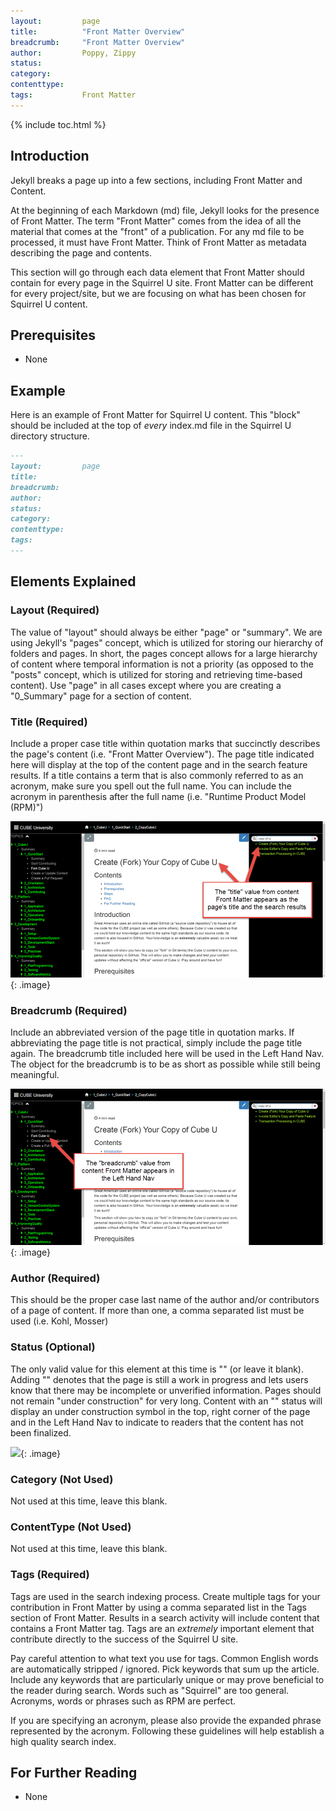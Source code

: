 ```yaml
---
layout:         page
title:          "Front Matter Overview"
breadcrumb:     "Front Matter Overview"
author:         Poppy, Zippy
status:         
category:
contenttype:
tags:           Front Matter
---
```


{% include toc.html %}

## Introduction

Jekyll breaks a page up into a few sections, including Front Matter and Content.

At the beginning of each Markdown (md) file, Jekyll looks for the presence of 
Front Matter. The term "Front Matter" comes from the idea of all the material 
that comes at the "front" of a publication. For any md file to be processed, 
it must have Front Matter.  Think of Front Matter as metadata describing the 
page and contents.

This section will go through each data element that Front Matter should contain 
for every page in the Squirrel U site.  Front Matter can be different for every
project/site, but we are focusing on what has been chosen for Squirrel U content.

## Prerequisites

* None

## Example

Here is an example of Front Matter for Squirrel U content.  This "block" should be
included at the top of *every* index.md file in the Squirrel U directory structure.

```markdown
---
layout:         page
title:
breadcrumb:
author:
status:
category:
contenttype:
tags:
---
``` 

## Elements Explained

### Layout (Required)

The value of "layout" should always be either "page" or "summary". We are using Jekyll's
"pages" concept, which is utilized for storing our hierarchy of folders and
pages. In short, the pages concept allows for a large hierarchy of content
where temporal information is not a priority (as opposed to the "posts"
concept, which is utilized for storing and retrieving time-based content). Use "page" in all cases except where you
are creating a "0_Summary" page for a section of content.

### Title (Required)

Include a proper case title within quotation marks that succinctly
describes the page's content (i.e. "Front Matter Overview"). The page title
indicated here will display at the top of the content page and in the search feature results. If a title
contains a term that is also commonly referred to as an acronym, make sure
you spell out the full name.  You can include the acronym in parenthesis
after the full name (i.e. "Runtime Product Model (RPM)")

![](images/FrontMatterTitle.png){: .image}

### Breadcrumb (Required)

Include an abbreviated version of the page title in quotation
marks.  If abbreviating the page title is not practical, simply include the
page title again.  The breadcrumb title included here will be used in the Left Hand Nav.
The object for the breadcrumb is to be as short as possible while still being meaningful.

![](images/FrontMatterBreadcrumb.png){: .image}

### Author (Required)

This should be the proper case last name of the author and/or
contributors of a page of content.  If more than one, a comma separated list
must be used (i.e. Kohl, Mosser)

### Status (Optional)

The only valid value for this element at this time is
"" (or leave it blank).  Adding "" denotes that the page is still a work in progress and lets
users know that there may be incomplete or unverified information.  Pages should not remain "under construction" for very
long. Content with an "" status
will display an under construction symbol in the top, right corner of the
page and in the Left Hand Nav to indicate to readers that the content has not been finalized.

![](images/FrontMatter.png){: .image}

### Category (Not Used)

Not used at this time, leave this blank.

### ContentType (Not Used)

Not used at this time, leave this blank.

### Tags (Required)

Tags are used in the search indexing process.  Create multiple tags for your contribution in Front Matter by using a comma
separated list in the Tags section of Front Matter. Results in a search activity will include content that contains a Front
Matter tag.  Tags are an *extremely* important element that contribute directly to the success of the Squirrel U site.

Pay careful attention to what text you use for tags. Common English words are automatically stripped / ignored. Pick keywords that sum
up the article. Include any keywords that are particularly unique or may prove beneficial to the reader during search. Words
such as "Squirrel" are too general. Acronyms, words or phrases such as RPM are perfect.

If you are specifying an acronym, please also provide the expanded phrase represented by the acronym. Following these guidelines
will help establish a high quality search index.

## For Further Reading

* None